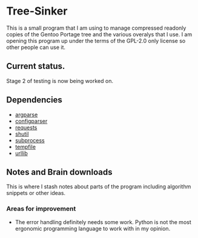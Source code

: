 # Tree-Sinker

This is a small program that I am using to manage compressed readonly copies of
the Gentoo Portage tree and the various overalys that I use. I am opening this
program up under the terms of the GPL-2.0 only license so other people can use
it.

## Current status.

Stage 2 of testing is now being worked on.

## Dependencies

- [argparse](https://docs.python.org/3/library/argparse.html)
- [configparser](https://docs.python.org/3/library/configparser.html)
- [requests](https://requests.readthedocs.io/en/latest/)
- [shutil](https://docs.python.org/3/library/shutil.html)
- [subprocess](https://docs.python.org/3/library/subprocess.html)
- [tempfile](https://docs.python.org/3/library/tempfile.html)
- [urllib](https://docs.python.org/3/library/urllib.html)

## Notes and Brain downloads

This is where I stash notes about parts of the program including algorithm
snippets or other ideas.

### Areas for improvement

- The error handling definitely needs some work. Python is not the most
ergonomic programming language to work with in my opinion.
